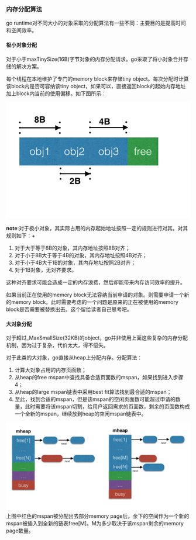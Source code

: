 ### 内存分配算法

go runtime对不同大小的对象采取的分配算法有一些不同：主要目的是提高时间和空间效率。

#### 极小对象分配

对于小于maxTinySize\(16B\)字节对象的内存分配请求。go采取了将小对象合并存储的解决方案。

每个线程在本地维护了专门的memory block来存储tiny object。每次分配时计算该block内是否可容纳该tiny object，如果可以，直接返回block的起始内存地址加上block内当前的使用偏移。如下图所示：

![](/assets/内存分配1.png)

**note**:对于极小对象，其实际占用的内存起始地址按照一定的规则进行对其。对其规则如下：+

1. 对于大于等于8B的对象，其内存地址按照8B对齐；
2. 对于小于8B大于等于4B的对象，其内存地址按照4B对齐；
3. 对于小于4B大于1B的对象，其内存地址按照2B对齐；
4. 对于1B对象，无对齐要求。

这种对齐要求可能会造成一定的内存浪费，然后却能带来内存访问效率的提升。

如果当前正在使用的memory block无法容纳当前申请的对象。则需要申请一个新的memory block。此时需要考虑的一个问题是原来的正在被使用的memory block是否需要被替换出去。这个留给读者自己思考吧。

####  大对象分配

对于超过\_MaxSmallSize\(32KB\)的object，go并非使用上面这些复杂的内存分配机制，因为过于复杂，代价太大，得不偿失。

对于此类的大对象，go直接从heap上分配内存。分配算法：

1. 计算大对象占用的内存页面数；
2. 从heap的free mspan中查找具备合适页面数的mspan，如果找到进入步骤4；
3. 从heap的large mspan链表中采用best fit算法找到最合适的mspan；
4. 至此，找到合适的mspan，但是该mspan的空闲页面数可能超过申请的数量，此时需要将该mspan切割，给用户返回需求的页面数，剩余的页面数构成一个全新的mspan，继续放到heap的空闲mspan链表中。

![](/assets/内存分配2.png)上图中红色的mspan被分配出去部分memory page后，余下的空间作为一个新的mspan被插入到全新的链表free\[M\]。M为多少取决于该mspan剩余的memory page数量。

  
  


